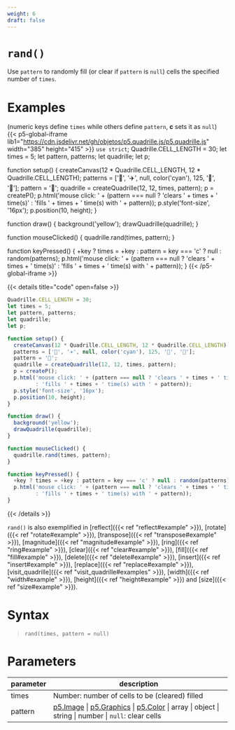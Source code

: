 ```yaml
---
weight: 6
draft: false
---
```


# `rand()`

Use `pattern` to randomly fill (or clear if `pattern` is `null`) cells the specified number of `times`.

# Examples

(numeric keys define `times` while others define `pattern`, **c** sets it as `null`)\
{{< p5-global-iframe lib1="https://cdn.jsdelivr.net/gh/objetos/p5.quadrille.js/p5.quadrille.js" width="385" height="415" >}}
`use strict`;
Quadrille.CELL_LENGTH = 30;
let times = 5;
let pattern, patterns;
let quadrille;
let p;

function setup() {
  createCanvas(12 * Quadrille.CELL_LENGTH, 12 * Quadrille.CELL_LENGTH);
  patterns = ['👻', '✈️', null, color('cyan'), 125, '🐒', '🐍'];
  pattern = '🐒';
  quadrille = createQuadrille(12, 12, times, pattern);
  p = createP();
  p.html('mouse click: ' + (pattern === null ? 'clears ' + times + ' time(s)'
         : 'fills ' + times + ' time(s) with ' + pattern));
  p.style('font-size', '16px');
  p.position(10, height);
}

function draw() {
  background('yellow');
  drawQuadrille(quadrille);
}

function mouseClicked() {
  quadrille.rand(times, pattern);
}

function keyPressed() {
  +key ? times = +key : pattern = key === 'c' ? null : random(patterns);
  p.html('mouse click: ' + (pattern === null ? 'clears ' + times + ' time(s)'
         : 'fills ' + times + ' time(s) with ' + pattern));
}
{{< /p5-global-iframe >}}

{{< details title="code" open=false >}}
```js
Quadrille.CELL_LENGTH = 30;
let times = 5;
let pattern, patterns;
let quadrille;
let p;

function setup() {
  createCanvas(12 * Quadrille.CELL_LENGTH, 12 * Quadrille.CELL_LENGTH);
  patterns = ['👻', '✈️', null, color('cyan'), 125, '🐒', '🐍'];
  pattern = '🐒';
  quadrille = createQuadrille(12, 12, times, pattern);
  p = createP();
  p.html('mouse click: ' + (pattern === null ? 'clears ' + times + ' time(s)'
         : 'fills ' + times + ' time(s) with ' + pattern));
  p.style('font-size', '16px');
  p.position(10, height);
}

function draw() {
  background('yellow');
  drawQuadrille(quadrille);
}

function mouseClicked() {
  quadrille.rand(times, pattern);
}

function keyPressed() {
  +key ? times = +key : pattern = key === 'c' ? null : random(patterns);
  p.html('mouse click: ' + (pattern === null ? 'clears ' + times + ' time(s)'
         : 'fills ' + times + ' time(s) with ' + pattern));
}
```
{{< /details >}}

`rand()` is also exemplified in [reflect]({{< ref "reflect#example" >}}), [rotate]({{< ref "rotate#example" >}}), [transpose]({{< ref "transpose#example" >}}), [magnitude]({{< ref "magnitude#example" >}}), [ring]({{< ref "ring#example" >}}), [clear]({{< ref "clear#example" >}}), [fill]({{< ref "fill#example" >}}), [delete]({{< ref "delete#example" >}}), [insert]({{< ref "insert#example" >}}), [replace]({{< ref "replace#example" >}}), [visit_quadrille]({{< ref "visit_quadrille#examples" >}}), [width]({{< ref "width#example" >}}), [height]({{< ref "height#example" >}}) and [size]({{< ref "size#example" >}}).

# Syntax

> `rand(times, pattern = null)`

# Parameters

| parameter | description                                                                                                                                                         |
|-----------|---------------------------------------------------------------------------------------------------------------------------------------------------------------------|
| times     | Number: number of cells to be (cleared) filled |
| pattern   | [p5.Image](https://p5js.org/reference/#/p5.Image) \| [p5.Graphics](https://p5js.org/reference/#/p5.Graphics) \| [p5.Color](https://p5js.org/reference/#/p5.Color) \| array \| object \| string \| number \| `null`: clear cells |
